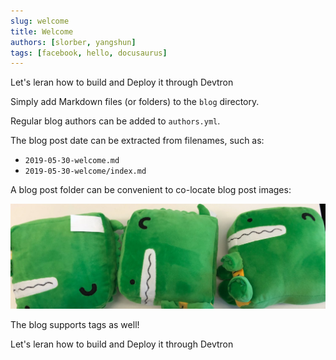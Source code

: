 ```yaml
---
slug: welcome
title: Welcome
authors: [slorber, yangshun]
tags: [facebook, hello, docusaurus]
---
```


Let's leran how to build and Deploy it through Devtron

<!-- truncate -->

Simply add Markdown files (or folders) to the `blog` directory.

Regular blog authors can be added to `authors.yml`.

The blog post date can be extracted from filenames, such as:

- `2019-05-30-welcome.md`
- `2019-05-30-welcome/index.md`

A blog post folder can be convenient to co-locate blog post images:

![Docusaurus Plushie](./docusaurus-plushie-banner.jpeg)

The blog supports tags as well!

Let's leran how to build and Deploy it through Devtron
